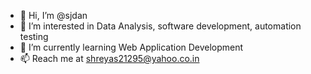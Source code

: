 - 👋 Hi, I’m @sjdan
- 👀 I’m interested in Data Analysis, software development, automation testing
- 🌱 I’m currently learning Web Application Development
- 📫 Reach me at shreyas21295@yahoo.co.in

<!---
sjdan/sjdan is a ✨ special ✨ repository because its `README.md` (this file) appears on your GitHub profile.
You can click the Preview link to take a look at your changes.
--->
